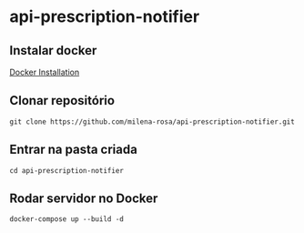 # api-prescription-notifier

## Instalar docker
[Docker Installation](https://docs.docker.com/engine/install/)

## Clonar repositório
`git clone https://github.com/milena-rosa/api-prescription-notifier.git`

## Entrar na pasta criada
`
cd api-prescription-notifier
`

## Rodar servidor no Docker
`
docker-compose up --build -d
`
